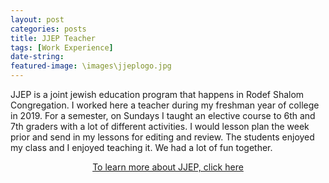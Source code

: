 ```yaml
---
layout: post
categories: posts
title: JJEP Teacher 
tags: [Work Experience]
date-string: 
featured-image: \images\jjeplogo.jpg
---
```

<p>
JJEP is a joint jewish education program that happens in Rodef Shalom Congregation. I worked here a teacher during my freshman year of college in 2019. For a semester, on Sundays I taught an elective course to 6th and 7th graders with a lot of different activities. I would lesson plan the week prior and send in my lessons for editing and review. The students enjoyed my class and I enjoyed teaching it. We had a lot of fun together. 
</p>





<center>
<p><a href="http://www.jjep.org/" target="_blank">To learn more about JJEP, click here</a></p>
</center>